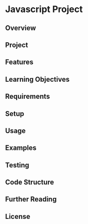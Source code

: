 # Javascript Project

## Overview

## Project

## Features

## Learning Objectives

## Requirements

## Setup

## Usage

## Examples

## Testing

## Code Structure

## Further Reading

## License